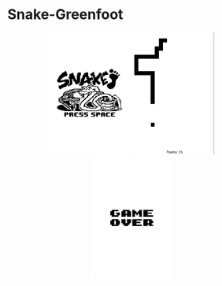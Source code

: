 # Snake-Greenfoot
<p align="center">
  <img src="images/menu.png"/ width="33%">
  <img src="images/preview.png" width="33%"/>
  <img src="images/gameover.png" width="33%"/>
</p>
